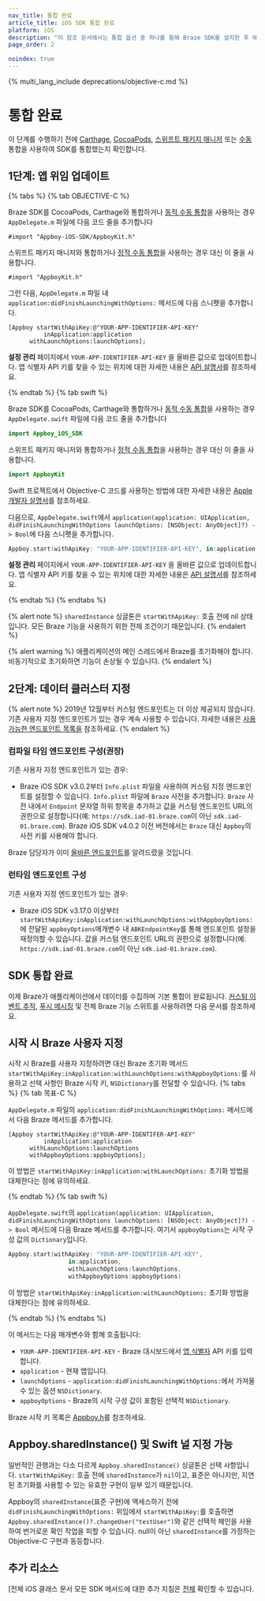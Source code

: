 ```yaml
---
nav_title: 통합 완료
article_title: iOS SDK 통합 완료
platform: iOS
description: "이 참조 문서에서는 통합 옵션 중 하나를 통해 Braze SDK를 설치한 후 해당 통합을 완료하는 방법을 보여줍니다."
page_order: 2

noindex: true
---
```


{% multi_lang_include deprecations/objective-c.md %}

# 통합 완료

이 단계를 수행하기 전에 [Carthage]({{site.baseurl}}/developer_guide/platform_integration_guides/ios/initial_sdk_setup/installation_methods/carthage_integration/), [CocoaPods]({{site.baseurl}}/developer_guide/platform_integration_guides/ios/initial_sdk_setup/installation_methods/cocoapods/), [스위프트 패키지 매니저]({{site.baseurl}}/developer_guide/platform_integration_guides/ios/initial_sdk_setup/installation_methods/swift_package_manager/) 또는 [수동]({{site.baseurl}}/developer_guide/platform_integration_guides/ios/initial_sdk_setup/installation_methods/manual_integration_options/) 통합을 사용하여 SDK를 통합했는지 확인합니다.

## 1단계: 앱 위임 업데이트

{% tabs %}
{% tab OBJECTIVE-C %}

Braze SDK를 CocoaPods, Carthage와 통합하거나 [동적 수동 통합]({{site.baseurl}}/developer_guide/platform_integration_guides/ios/initial_sdk_setup/installation_methods/manual_integration_options/)을 사용하는 경우 `AppDelegate.m` 파일에 다음 코드 줄을 추가합니다

```objc
#import "Appboy-iOS-SDK/AppboyKit.h"
```

스위프트 패키지 매니저와 통합하거나 [정적 수동 통합]({{site.baseurl}}/developer_guide/platform_integration_guides/ios/initial_sdk_setup/installation_methods/manual_integration_options/)을 사용하는 경우 대신 이 줄을 사용합니다.

```objc
#import "AppboyKit.h"
```

그런 다음, `AppDelegate.m` 파일 내 `application:didFinishLaunchingWithOptions:` 메서드에 다음 스니펫을 추가합니다.

```objc
[Appboy startWithApiKey:@"YOUR-APP-IDENTIFIER-API-KEY"
          inApplication:application
      withLaunchOptions:launchOptions];
```

**설정 관리** 페이지에서 `YOUR-APP-IDENTIFIER-API-KEY` 을 올바른 값으로 업데이트합니다. 앱 식별자 API 키를 찾을 수 있는 위치에 대한 자세한 내용은 [API 설명서]({{site.baseurl}}/api/api_key/#the-app-identifier-api-key)를 참조하세요.

{% endtab %}
{% tab swift %}

Braze SDK를 CocoaPods, Carthage와 통합하거나 [동적 수동 통합]({{site.baseurl}}/developer_guide/platform_integration_guides/ios/initial_sdk_setup/installation_methods/manual_integration_options/)을 사용하는 경우 `AppDelegate.swift` 파일에 다음 코드 줄을 추가합니다

```swift
import Appboy_iOS_SDK
```

스위프트 패키지 매니저와 통합하거나 [정적 수동 통합]({{site.baseurl}}/developer_guide/platform_integration_guides/ios/initial_sdk_setup/installation_methods/manual_integration_options/)을 사용하는 경우 대신 이 줄을 사용합니다.

```swift
import AppboyKit
```
Swift 프로젝트에서 Objective-C 코드를 사용하는 방법에 대한 자세한 내용은 [Apple 개발자 설명서](https://developer.apple.com/library/ios/documentation/swift/conceptual/buildingcocoaapps/MixandMatch.html)를 참조하세요.

다음으로, `AppDelegate.swift`에서 `application(application: UIApplication, didFinishLaunchingWithOptions launchOptions: [NSObject: AnyObject]?) -> Bool`에 다음 스니펫을 추가합니다.

```swift
Appboy.start(withApiKey: "YOUR-APP-IDENTIFIER-API-KEY", in:application, withLaunchOptions:launchOptions)
```

**설정 관리** 페이지에서 `YOUR-APP-IDENTIFIER-API-KEY` 을 올바른 값으로 업데이트합니다. 앱 식별자 API 키를 찾을 수 있는 위치에 대한 자세한 내용은 [API 설명서]({{site.baseurl}}/api/api_key/#the-app-identifier-api-key)를 참조하세요.

{% endtab %}
{% endtabs %}

{% alert note %}
`sharedInstance` 싱글톤은 `startWithApiKey:` 호출 전에 nil 상태입니다. 모든 Braze 기능을 사용하기 위한 전제 조건이기 때문입니다.
{% endalert %}

{% alert warning %}
애플리케이션의 메인 스레드에서 Braze를 초기화해야 합니다. 비동기적으로 초기화하면 기능이 손상될 수 있습니다.
{% endalert %}


## 2단계: 데이터 클러스터 지정

{% alert note %}
2019년 12월부터 커스텀 엔드포인트는 더 이상 제공되지 않습니다. 기존 사용자 지정 엔드포인트가 있는 경우 계속 사용할 수 있습니다. 자세한 내용은 <a href="{{site.baseurl}}/api/basics/#endpoints">사용 가능한 엔드포인트 목록을</a> 참조하세요.
{% endalert %}

### 컴파일 타임 엔드포인트 구성(권장)

기존 사용자 지정 엔드포인트가 있는 경우:
- Braze iOS SDK v3.0.2부터 `Info.plist` 파일을 사용하여 커스텀 지정 엔드포인트를 설정할 수 있습니다. `Info.plist` 파일에 `Braze` 사전을 추가합니다. `Braze` 사전 내에서 `Endpoint` 문자열 하위 항목을 추가하고 값을 커스텀 엔드포인트 URL의 권한으로 설정합니다(예: `https://sdk.iad-01.braze.com`이 아닌 `sdk.iad-01.braze.com`). Braze iOS SDK v4.0.2 이전 버전에서는 `Braze` 대신 `Appboy`의 사전 키를 사용해야 합니다.

Braze 담당자가 이미 [올바른 엔드포인트]({{site.baseurl}}/user_guide/administrative/access_braze/sdk_endpoints/)를 알려드렸을 것입니다.

### 런타임 엔드포인트 구성

기존 사용자 지정 엔드포인트가 있는 경우:
- Braze iOS SDK v3.17.0 이상부터 `startWithApiKey:inApplication:withLaunchOptions:withAppboyOptions:`에 전달된 `appboyOptions`매개변수 내 `ABKEndpointKey`를 통해 엔드포인트 설정을 재정의할 수 있습니다. 값을 커스텀 엔드포인트 URL의 권한으로 설정합니다(예: `https://sdk.iad-01.braze.com`이 아닌 `sdk.iad-01.braze.com`).

## SDK 통합 완료

이제 Braze가 애플리케이션에서 데이터를 수집하며 기본 통합이 완료됩니다. [커스텀 이벤트 추적]({{site.baseurl}}/developer_guide/platform_integration_guides/swift/analytics/tracking_custom_events/), [푸시 메시징]({{site.baseurl}}/developer_guide/platform_integration_guides/ios/push_notifications/integration/) 및 전체 Braze 기능 스위트를 사용하려면 다음 문서를 참조하세요.

## 시작 시 Braze 사용자 지정

시작 시 Braze를 사용자 지정하려면 대신 Braze 초기화 메서드 `startWithApiKey:inApplication:withLaunchOptions:withAppboyOptions:`를 사용하고 선택 사항인 Braze 시작 키, `NSDictionary`를 전달할 수 있습니다.
{% tabs %}
{% tab 목표-C %}

`AppDelegate.m` 파일의 `application:didFinishLaunchingWithOptions:` 메서드에서 다음 Braze 메서드를 추가합니다.

```objc
[Appboy startWithApiKey:@"YOUR-APP-IDENTIFER-API-KEY"
          inApplication:application
      withLaunchOptions:launchOptions
      withAppboyOptions:appboyOptions];
```

이 방법은 `startWithApiKey:inApplication:withLaunchOptions:` 초기화 방법을 대체한다는 점에 유의하세요.

{% endtab %}
{% tab swift %}

`AppDelegate.swift`의 `application(application: UIApplication, didFinishLaunchingWithOptions launchOptions: [NSObject: AnyObject]?) -> Bool` 메서드에 다음 Braze 메서드를 추가합니다. 여기서 `appboyOptions`는 시작 구성 값의 `Dictionary`입니다.

```swift
Appboy.start(withApiKey: "YOUR-APP-IDENTIFIER-API-KEY",
                 in:application,
                 withLaunchOptions:launchOptions,
                 withAppboyOptions:appboyOptions)
```

이 방법은 `startWithApiKey:inApplication:withLaunchOptions:` 초기화 방법을 대체한다는 점에 유의하세요.

{% endtab %}
{% endtabs %}

이 메서드는 다음 매개변수와 함께 호출됩니다:

- `YOUR-APP-IDENTIFIER-API-KEY` - Braze 대시보드에서 [앱 식별자]({{site.baseurl}}/api/api_key/#the-app-identifier-api-key) API 키를 입력합니다.
- `application` - 현재 앱입니다.
- `launchOptions` - `application:didFinishLaunchingWithOptions:`에서 가져올 수 있는 옵션 `NSDictionary`.
- `appboyOptions` - Braze의 시작 구성 값이 포함된 선택적 `NSDictionary`.

Braze 시작 키 목록은 [Appboy.h](https://github.com/braze-inc/braze-ios-sdk/blob/master/AppboyKit/include/Appboy.h)를 참조하세요.

## Appboy.sharedInstance() 및 Swift 널 지정 가능
일반적인 관행과는 다소 다르게 `Appboy.sharedInstance()` 싱글톤은 선택 사항입니다. `startWithApiKey:` 호출 전에 `sharedInstance`가 `nil`이고, 표준은 아니지만, 지연된 초기화를 사용할 수 있는 유효한 구현이 일부 있기 때문입니다.

Appboy의 `sharedInstance`(표준 구현)에 액세스하기 전에 `didFinishLaunchingWithOptions:` 위임에서 `startWithApiKey:`를 호출하면 `Appboy.sharedInstance()?.changeUser("testUser")`와 같은 선택적 체인을 사용하여 번거로운 확인 작업을 피할 수 있습니다. null이 아닌 `sharedInstance`를 가정하는 Objective-C 구현과 동등합니다.

## 추가 리소스

[전체 iOS 클래스 문서 모든 SDK 메서드에 대한 추가 지침은 [전체](http://appboy.github.io/appboy-ios-sdk/docs/annotated.html "iOS 클래스 문서에서") 확인할 수 있습니다.

